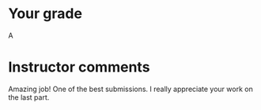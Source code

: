# Your grade

A

# Instructor comments

Amazing job!  One of the best submissions.  I really appreciate your work on the last part. 